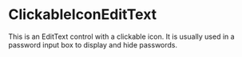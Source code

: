 # ClickableIconEditText
This is an EditText control with a clickable icon. It is usually used in a password input box to display and hide passwords.
